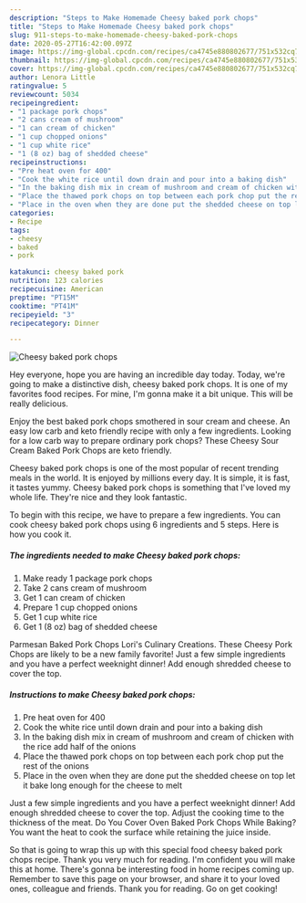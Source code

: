 ```yaml
---
description: "Steps to Make Homemade Cheesy baked pork chops"
title: "Steps to Make Homemade Cheesy baked pork chops"
slug: 911-steps-to-make-homemade-cheesy-baked-pork-chops
date: 2020-05-27T16:42:00.097Z
image: https://img-global.cpcdn.com/recipes/ca4745e880802677/751x532cq70/cheesy-baked-pork-chops-recipe-main-photo.jpg
thumbnail: https://img-global.cpcdn.com/recipes/ca4745e880802677/751x532cq70/cheesy-baked-pork-chops-recipe-main-photo.jpg
cover: https://img-global.cpcdn.com/recipes/ca4745e880802677/751x532cq70/cheesy-baked-pork-chops-recipe-main-photo.jpg
author: Lenora Little
ratingvalue: 5
reviewcount: 5034
recipeingredient:
- "1 package pork chops"
- "2 cans cream of mushroom"
- "1 can cream of chicken"
- "1 cup chopped onions"
- "1 cup white rice"
- "1 (8 oz) bag of shedded cheese"
recipeinstructions:
- "Pre heat oven for 400"
- "Cook the white rice until down drain and pour into a baking dish"
- "In the baking dish mix in cream of mushroom and cream of chicken with the rice add half of the onions"
- "Place the thawed pork chops on top between each pork chop put the rest of the onions"
- "Place in the oven when they are done put the shedded cheese on top let it bake long enough for the cheese to melt"
categories:
- Recipe
tags:
- cheesy
- baked
- pork

katakunci: cheesy baked pork 
nutrition: 123 calories
recipecuisine: American
preptime: "PT15M"
cooktime: "PT41M"
recipeyield: "3"
recipecategory: Dinner

---
```



![Cheesy baked pork chops](https://img-global.cpcdn.com/recipes/ca4745e880802677/751x532cq70/cheesy-baked-pork-chops-recipe-main-photo.jpg)

Hey everyone, hope you are having an incredible day today. Today, we're going to make a distinctive dish, cheesy baked pork chops. It is one of my favorites food recipes. For mine, I'm gonna make it a bit unique. This will be really delicious.

Enjoy the best baked pork chops smothered in sour cream and cheese. An easy low carb and keto friendly recipe with only a few ingredients. Looking for a low carb way to prepare ordinary pork chops? These Cheesy Sour Cream Baked Pork Chops are keto friendly.

Cheesy baked pork chops is one of the most popular of recent trending meals in the world. It is enjoyed by millions every day. It is simple, it is fast, it tastes yummy. Cheesy baked pork chops is something that I've loved my whole life. They're nice and they look fantastic.


To begin with this recipe, we have to prepare a few ingredients. You can cook cheesy baked pork chops using 6 ingredients and 5 steps. Here is how you cook it.

<!--inarticleads1-->

##### The ingredients needed to make Cheesy baked pork chops:

1. Make ready 1 package pork chops
1. Take 2 cans cream of mushroom
1. Get 1 can cream of chicken
1. Prepare 1 cup chopped onions
1. Get 1 cup white rice
1. Get 1 (8 oz) bag of shedded cheese


Parmesan Baked Pork Chops Lori&#39;s Culinary Creations. These Cheesy Pork Chops are likely to be a new family favorite! Just a few simple ingredients and you have a perfect weeknight dinner! Add enough shredded cheese to cover the top. 

<!--inarticleads2-->

##### Instructions to make Cheesy baked pork chops:

1. Pre heat oven for 400
1. Cook the white rice until down drain and pour into a baking dish
1. In the baking dish mix in cream of mushroom and cream of chicken with the rice add half of the onions
1. Place the thawed pork chops on top between each pork chop put the rest of the onions
1. Place in the oven when they are done put the shedded cheese on top let it bake long enough for the cheese to melt


Just a few simple ingredients and you have a perfect weeknight dinner! Add enough shredded cheese to cover the top. Adjust the cooking time to the thickness of the meat. Do You Cover Oven Baked Pork Chops While Baking? You want the heat to cook the surface while retaining the juice inside. 

So that is going to wrap this up with this special food cheesy baked pork chops recipe. Thank you very much for reading. I'm confident you will make this at home. There's gonna be interesting food in home recipes coming up. Remember to save this page on your browser, and share it to your loved ones, colleague and friends. Thank you for reading. Go on get cooking!
